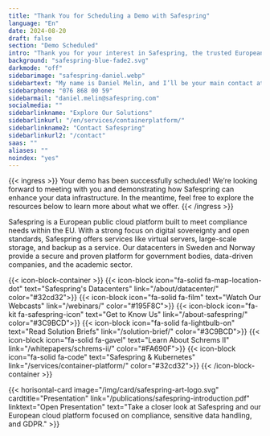 ```yaml
---
title: "Thank You for Scheduling a Demo with Safespring"
language: "En"
date: 2024-08-20
draft: false
section: "Demo Scheduled"
intro: "Thank you for your interest in Safespring, the trusted European cloud platform that meets data protection laws. We’re excited to show you how our solutions can support your business."
background: "safespring-blue-fade2.svg"
darkmode: "off"
sidebarimage: "safespring-daniel.webp"
sidebartext: "My name is Daniel Melin, and I’ll be your main contact at Safespring. If you have any questions before our demo, feel free to reach out."
sidebarphone: "076 868 00 59"
sidebarmail: "daniel.melin@safespring.com"
socialmedia: ""
sidebarlinkname: "Explore Our Solutions"
sidebarlinkurl: "/en/services/containerplatform/"
sidebarlinkname2: "Contact Safespring"
sidebarlinkurl2: "/contact"
saas: ""
aliases: ""
noindex: "yes"
---
```


{{< ingress >}}
Your demo has been successfully scheduled! We’re looking forward to meeting with you and demonstrating how Safespring can enhance your data infrastructure. In the meantime, feel free to explore the resources below to learn more about what we offer.
{{< /ingress >}}

Safespring is a European public cloud platform built to meet compliance needs within the EU. With a strong focus on digital sovereignty and open standards, Safespring offers services like virtual servers, large-scale storage, and backup as a service. Our datacenters in Sweden and Norway provide a secure and proven platform for government bodies, data-driven companies, and the academic sector.

{{< icon-block-container >}}
	{{< icon-block icon="fa-solid fa-map-location-dot" text="Safespring's Datacenters" link="/about/datacenter/" color="#32cd32">}}
	{{< icon-block icon="fa-solid fa-film" text="Watch Our Webcasts" link="/webinars/" color="#195F8C">}}
	{{< icon-block icon="fa-kit fa-safespring-icon" text="Get to Know Us" link="/about-safespring/" color="#3C9BCD">}}
	{{< icon-block icon="fa-solid fa-lightbulb-on" text="Read Solution Briefs" link="/solution-brief/" color="#3C9BCD">}}
	{{< icon-block icon="fa-solid fa-gavel" text="Learn About Schrems II" link="/whitepapers/schrems-ii/" color="#FA690F">}}
	{{< icon-block icon="fa-solid fa-code" text="Safespring & Kubernetes" link="/services/container-platform/" color="#32cd32">}}
{{< /icon-block-container >}}

{{< horisontal-card image="/img/card/safespring-art-logo.svg" cardtitle="Presentation" link="/publications/safespring-introduction.pdf" linktext="Open Presentation" text="Take a closer look at Safespring and our European cloud platform focused on compliance, sensitive data handling, and GDPR." >}}

